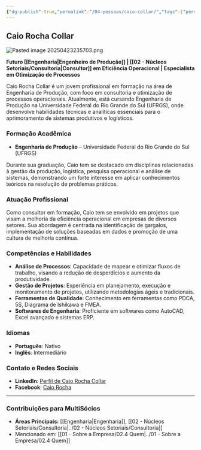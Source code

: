 ```yaml
---
{"dg-publish":true,"permalink":"/04-pessoas/caio-collar/","tags":["person","profile","engenharia","consultoria","processos"]}
---
```


 ## Caio Rocha Collar

![Pasted image 20250423235703.png](/img/user/Pasted%20image%2020250423235703.png)

**Futuro [[Engenharia\|Engenheiro de Produção]] | [[02 - Núcleos Setoriais/Consultoria\|Consultor]] em Eficiência Operacional | Especialista em Otimização de Processos**

Caio Rocha Collar é um jovem profissional em formação na área de Engenharia de Produção, com foco em consultoria e otimização de processos operacionais. Atualmente, está cursando Engenharia de Produção na Universidade Federal do Rio Grande do Sul (UFRGS), onde desenvolve habilidades técnicas e analíticas essenciais para o aprimoramento de sistemas produtivos e logísticos.

### Formação Acadêmica

*   **Engenharia de Produção** – Universidade Federal do Rio Grande do Sul (UFRGS)

Durante sua graduação, Caio tem se destacado em disciplinas relacionadas à gestão da produção, logística, pesquisa operacional e análise de sistemas, demonstrando um forte interesse em aplicar conhecimentos teóricos na resolução de problemas práticos.

### Atuação Profissional

Como consultor em formação, Caio tem se envolvido em projetos que visam a melhoria da eficiência operacional em empresas de diversos setores. Sua abordagem é centrada na identificação de gargalos, implementação de soluções baseadas em dados e promoção de uma cultura de melhoria contínua.

### Competências e Habilidades

*   **Análise de Processos**: Capacidade de mapear e otimizar fluxos de trabalho, visando a redução de desperdícios e aumento da produtividade.
*   **Gestão de Projetos**: Experiência em planejamento, execução e monitoramento de projetos, utilizando metodologias ágeis e tradicionais.
*   **Ferramentas de Qualidade**: Conhecimento em ferramentas como PDCA, 5S, Diagrama de Ishikawa e FMEA.
*   **Softwares de Engenharia**: Proficiente em softwares como AutoCAD, Excel avançado e sistemas ERP.

### Idiomas

*   **Português**: Nativo
*   **Inglês**: Intermediário

### Contato e Redes Sociais

*   **LinkedIn**: [Perfil de Caio Rocha Collar](https://br.linkedin.com/in/caio-rocha-5b8bb5b4)
*   **Facebook**: [Caio Rocha](https://www.facebook.com/caio.rocha.1690/)

---

### Contribuições para MultiSócios
*   **Áreas Principais:** [[Engenharia\|Engenharia]], [[02 - Núcleos Setoriais/Consultoria\|../02 - Núcleos Setoriais/Consultoria]]
*   Mencionado em: [[01 - Sobre a Empresa/02.4 Quem\|../01 - Sobre a Empresa/02.4 Quem]]